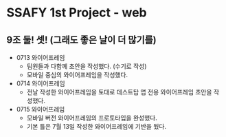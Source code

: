 # SSAFY 1st Project - web

## 9조 둘! 셋! (그래도 좋은 날이 더 많기를)



- 0713 와이어프레임
  - 팀원들과 다함께 초안을 작성했다. (수기로 작성)
  - 모바일 중심의 와이어프레임을 작성했다.
- 0714 와이어프레임
  - 전날 작성한 와이어프레임을 토대로 데스트탑 앱 전용 와이어프레임 초안을 작성했다.
- 0715 와이어프레임
  - 모바일 버전 와이어프레임의 프로토타입을 완성했다.
  - 기본 틀은 7월 13일 작성한 와이어프레임에 기반을 뒀다.


